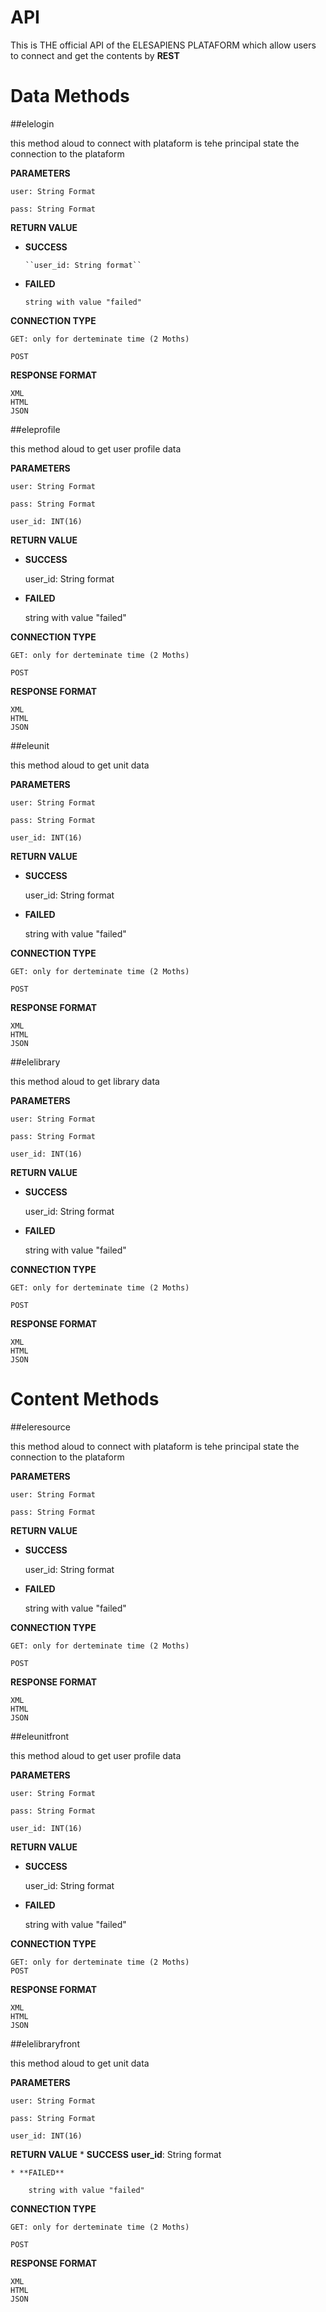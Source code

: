API
===

This is THE official API of the ELESAPIENS PLATAFORM which allow users to connect and get the contents by **REST**

# Data Methods

##elelogin

this method aloud to connect with plataform is tehe principal state the connection to the plataform

**PARAMETERS**

    user: String Format

    pass: String Format

**RETURN VALUE**
* **SUCCESS**

      ``user_id: String format``

* **FAILED**

      string with value "failed"


**CONNECTION TYPE**

    GET: only for derteminate time (2 Moths)

    POST

**RESPONSE FORMAT**

    XML
    HTML
    JSON

##eleprofile

this method aloud to get user profile data

**PARAMETERS**

    user: String Format

    pass: String Format

    user_id: INT(16)

**RETURN VALUE**
* **SUCCESS**

    user_id: String format

* **FAILED**

    string with value "failed"


**CONNECTION TYPE**

    GET: only for derteminate time (2 Moths)

    POST


**RESPONSE FORMAT**

    XML
    HTML
    JSON

##eleunit

this method aloud to get unit data

**PARAMETERS**

    user: String Format

    pass: String Format

    user_id: INT(16)

**RETURN VALUE**
* **SUCCESS**

    user_id: String format

* **FAILED**

    string with value "failed"


**CONNECTION TYPE**

    GET: only for derteminate time (2 Moths)

    POST

**RESPONSE FORMAT**

    XML
    HTML
    JSON


##elelibrary

this method aloud to get library data

**PARAMETERS**

    user: String Format

    pass: String Format

    user_id: INT(16)

**RETURN VALUE**
* **SUCCESS**

    user_id: String format

* **FAILED**

    string with value "failed"


**CONNECTION TYPE**

    GET: only for derteminate time (2 Moths)

    POST

**RESPONSE FORMAT**

    XML
    HTML
    JSON


# Content Methods

##eleresource

this method aloud to connect with plataform is tehe principal state the connection to the plataform

**PARAMETERS**

    user: String Format

    pass: String Format

**RETURN VALUE**
* **SUCCESS**
      
    user_id: String format

* **FAILED**

    string with value "failed"


**CONNECTION TYPE**

    GET: only for derteminate time (2 Moths)

    POST  

**RESPONSE FORMAT**

    XML
    HTML
    JSON

##eleunitfront

this method aloud to get user profile data

**PARAMETERS**

    user: String Format

    pass: String Format

    user_id: INT(16)

**RETURN VALUE**
* **SUCCESS**
      
    user_id: String format

* **FAILED**

    string with value "failed"


**CONNECTION TYPE**

    GET: only for derteminate time (2 Moths)
    POST

**RESPONSE FORMAT**

    XML
    HTML
    JSON

##elelibraryfront

this method aloud to get unit data

**PARAMETERS**

    user: String Format

    pass: String Format

    user_id: INT(16)

**RETURN VALUE**
    * **SUCCESS**
        **user_id**: String format

    * **FAILED**

        string with value "failed"


**CONNECTION TYPE**

    GET: only for derteminate time (2 Moths)

    POST

**RESPONSE FORMAT**

    XML
    HTML
    JSON


